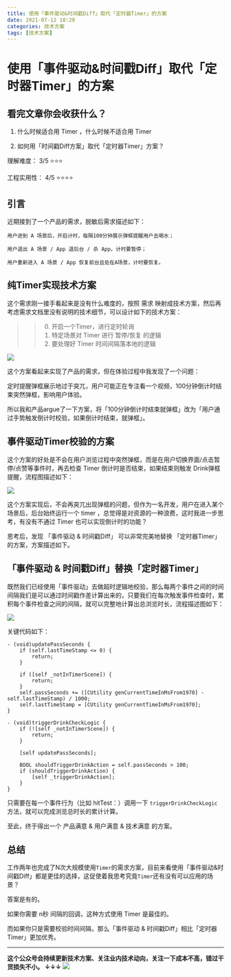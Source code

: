 ```yaml
---
title: 使用「事件驱动&时间戳Diff」取代「定时器Timer」的方案
date: 2021-07-12 18:29
categories: 技术方案
tags: [技术方案]
---
```


# 使用「事件驱动&时间戳Diff」取代「定时器Timer」的方案

## 看完文章你会收获什么？

1. 什么时候适合用 Timer ，什么时候不适合用 Timer

2. 如何用「时间戳Diff方案」取代「定时器Timer」方案？

理解难度： 3/5 ⭐️⭐️⭐️

工程实用性： 4/5 ⭐️⭐️⭐️⭐️

## 引言

近期接到了一个产品的需求，脱敏后需求描述如下：

```
用户进到 A 场景后，开启计时，每隔100分钟展示弹框提醒用户去喝水；

用户退出 A 场景 / App 退后台 / 杀 App，计时要暂停；

用户重新进入 A 场景 / App 恢复前台且处在A场景，计时要恢复。
```

## 纯Timer实现技术方案

这个需求刚一接手看起来是没有什么难度的，按照 需求 映射成技术方案，然后再考虑需求文档里没有说明的技术细节，可以设计如下的技术方案：

>> 0. 开启一个Timer，进行定时轮询
>> 1. 特定场景对 Timer 进行 暂停/恢复 的逻辑
>> 2. 要处理好 Timer 时间间隔落本地的逻辑

![](https://tva1.sinaimg.cn/large/008i3skNgy1gsebpqomy6j30fg0gyq3j.jpg)

这个方案看起来实现了产品的需求，但在体验过程中我发现了一个问题：

定时提醒弹框展示地过于突兀，用户可能正在专注看一个视频，100分钟倒计时结束突然弹框，影响用户体验。

所以我和产品argue了一下方案，将「100分钟倒计时结束就弹框」改为「用户通过手势触发倒计时校验，如果倒计时结束，就弹框」。

## 事件驱动Timer校验的方案

这个方案的好处是不会在用户浏览过程中突然弹框，而是在用户切换界面/点击暂停/点赞等事件时，再去检查 Timer 倒计时是否结束，如果结束则触发 Drink弹框 提醒，流程图描述如下：

![](https://tva1.sinaimg.cn/large/008i3skNgy1gsebwahb5sj30hx0fm0tn.jpg)

这个方案实现后，不会再突兀出现弹框的问题，但作为一名开发，用户在进入某个场景后，后台始终运行一个 timer ，总觉得是对资源的一种浪费，这时我进一步思考，有没有不通过 Timer 也可以实现倒计时的功能？

思考后，发现 「事件驱动 & 时间戳Diff」 可以非常完美地替换 「定时器Timer」的方案，方案描述如下。

## 「事件驱动 & 时间戳Diff」替换「定时器Timer」

既然我们已经使用「事件驱动」去做超时逻辑地校验，那么每两个事件之间的时间间隔我们是可以通过时间戳作差计算出来的，只要我们在每次触发事件检查时，累积每个事件检查之间的间隔，就可以完整地计算出总浏览时长，流程描述图如下：

![](https://tva1.sinaimg.cn/large/008i3skNgy1gsec34z4xtj30j903xjrk.jpg)

关键代码如下：

```
- (void)updatePassSeconds {
    if (self.lastTimeStamp <= 0) {
        return;
    }

    if ([self _notInTimerScene]) {
        return;
    }
    self.passSeconds += ([CUtility genCurrentTimeInMsFrom1970] - self.lastTimeStamp) / 1000;
    self.lastTimeStamp = [CUtility genCurrentTimeInMsFrom1970];
}

- (void)triggerDrinkCheckLogic {
    if (![self _notInTimerScene]) {
        return;
    }

    [self updatePassSeconds];

    BOOL shouldTriggerDrinkAction = self.passSeconds > 100;
    if (shouldTriggerDrinkAction) {
        [self _triggerDrinkAction];
    }
}

```

只需要在每一个事件行为（比如 hitTest：）调用一下 `triggerDrinkCheckLogic ` 方法，就可以完成浏览总时长的累计计算。

至此，终于得出一个 产品满意 & 用户满意 & 技术满意 的方案。

## 总结

工作两年也完成了N次大规模使用`Timer`的需求方案，目前来看使用「事件驱动&时间戳Diff」都是更佳的选择，这促使着我思考究竟`Timer`还有没有可以应用的场景？

答案是有的。

如果你需要 n秒 间隔的回调，这种方式使用 Timer 是最佳的。

而如果你只是需要校验时间间隔，那么「事件驱动 & 时间戳Diff」相比「定时器Timer」更加优秀。


------
**这个公众号会持续更新技术方案、关注业内技术动向，关注一下成本不高，错过干货损失不小。
↓↓↓**
![](https://tva1.sinaimg.cn/large/e6c9d24egy1gzzmv1p67mj21bi0hcwgh.jpg)